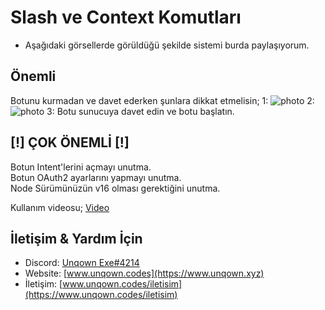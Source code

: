 #  Slash ve Context Komutları
- Aşağıdaki görsellerde görüldüğü şekilde sistemi burda paylaşıyorum.

## Önemli
Botunu kurmadan ve davet ederken şunlara dikkat etmelisin;
1: ![photo](https://media.discordapp.net/attachments/798849910203875388/877996253168959569/unknown.png?width=1920&height=1080)
2: ![photo](https://media.discordapp.net/attachments/798849910203875388/877996704484442142/unknown.png?width=1920&height=1080)
3: Botu sunucuya davet edin ve botu başlatın.


## [!] ÇOK ÖNEMLİ [!]
Botun Intent'lerini açmayı unutma.<br>
Botun OAuth2 ayarlarını yapmayı unutma.<br>
Node Sürümünüzün v16 olması gerektiğini unutma.<br>
        
Kullanım videosu;
<a href="https://cdn.discordapp.com/attachments/798849910203875388/877999855233040435/Tanitim.mp4">Video</a>


## İletişim & Yardım İçin
- Discord: [Unqown Exe#4214](https://discord.com/users/791255637920972801)
- Website: [www.unqown.codes](https://www.unqown.xyz)
- İletişim: [www.unqown.codes/iletisim](https://www.unqown.codes/iletisim)
